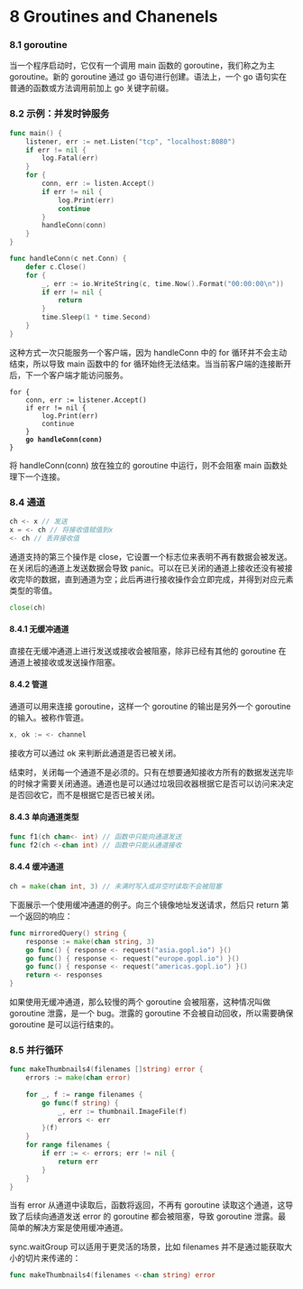 # 8 Groutines and Chanenels

### 8.1 goroutine

当一个程序启动时，它仅有一个调用 main 函数的 goroutine，我们称之为主 goroutine。新的 goroutine 通过 go 语句进行创建。语法上，一个 go 语句实在普通的函数或方法调用前加上 go 关键字前缀。

### 8.2 示例：并发时钟服务

```go
func main() {
    listener, err := net.Listen("tcp", "localhost:8080")
    if err != nil {
        log.Fatal(err)
    }
    for {
        conn, err := listen.Accept()
        if err != nil {
            log.Print(err)
            continue
        }
        handleConn(conn)
    }
}

func handleConn(c net.Conn) {
    defer c.Close()
    for {
        _, err := io.WriteString(c, time.Now().Format("00:00:00\n"))
        if err != nil {
            return
        }
        time.Sleep(1 * time.Second)
    }
}
```

这种方式一次只能服务一个客户端，因为 handleConn 中的 for 循环并不会主动结束，所以导致 main 函数中的 for 循环始终无法结束。当当前客户端的连接断开后，下一个客户端才能访问服务。

<pre class="language-go"><code class="lang-go">for {
    conn, err := listener.Accept()
    if err != nil {
        log.Print(err)
        continue
    }
<strong>    go handleConn(conn)
</strong>}
</code></pre>

将 handleConn(conn) 放在独立的 goroutine 中运行，则不会阻塞 main 函数处理下一个连接。

### 8.4 通道

```go
ch <- x // 发送
x = <- ch // 将接收值赋值到x
<- ch // 丢弃接收值
```

通道支持的第三个操作是 close，它设置一个标志位来表明不再有数据会被发送。在关闭后的通道上发送数据会导致 panic。可以在已关闭的通道上接收还没有被接收完毕的数据，直到通道为空；此后再进行接收操作会立即完成，并得到对应元素类型的零值。

```go
close(ch)
```

#### 8.4.1 无缓冲通道

直接在无缓冲通道上进行发送或接收会被阻塞，除非已经有其他的 goroutine 在通道上被接收或发送操作阻塞。

#### 8.4.2 管道

通道可以用来连接 goroutine，这样一个 goroutine 的输出是另外一个 goroutine 的输入。被称作管道。

```go
x, ok := <- channel
```

接收方可以通过 ok 来判断此通道是否已被关闭。

结束时，关闭每一个通道不是必须的。只有在想要通知接收方所有的数据发送完毕的时候才需要关闭通道。通道也是可以通过垃圾回收器根据它是否可以访问来决定是否回收它，而不是根据它是否已被关闭。

#### 8.4.3 单向通道类型

```go
func f1(ch chan<- int) // 函数中只能向通道发送
func f2(ch <-chan int) // 函数中只能从通道接收
```

#### 8.4.4 缓冲通道

```go
ch = make(chan int, 3) // 未满时写入或非空时读取不会被阻塞
```

下面展示一个使用缓冲通道的例子。向三个镜像地址发送请求，然后只 return 第一个返回的响应：

```go
func mirroredQuery() string {
    response := make(chan string, 3)
    go func() { response <- request("asia.gopl.io") }()
    go func() { response <- request("europe.gopl.io") }()
    go func() { response <- request("americas.gopl.io") }()
    return <- responses
}
```

如果使用无缓冲通道，那么较慢的两个 goroutine 会被阻塞，这种情况叫做 goroutine 泄露，是一个 bug。泄露的 goroutine 不会被自动回收，所以需要确保 goroutine 是可以运行结束的。

### 8.5 并行循环

```go
func makeThumbnails4(filenames []string) error {
    errors := make(chan error)
    
    for _, f := range filenames {
        go func(f string) {
            _, err := thumbnail.ImageFile(f)
            errors <- err
        }(f)
    }
    for range filenames {
        if err := <- errors; err != nil {
            return err
        }
    }
}
```

当有 error 从通道中读取后，函数将返回，不再有 goroutine 读取这个通道，这导致了后续向通道发送 error 的 goroutine 都会被阻塞，导致 goroutine 泄露。最简单的解决方案是使用缓冲通道。

sync.waitGroup 可以适用于更灵活的场景，比如 filenames 并不是通过能获取大小的切片来传递的：

```go
func makeThumbnails4(filenames <-chan string) error
```
